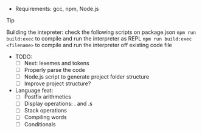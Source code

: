 - Requirements: gcc, npm, Node.js

> [!TIP]
> Building the intepreter: check the following scripts on package.json
> `npm run build:exec` to compile and run the interpreter as REPL
> `npm run build:exec <filename>` to compile and run the interpreter off existing code file

- TODO: 
    - [ ] Next: lexemes and tokens
    - [ ] Properly parse the code
    - [ ] Node.js script to generate project folder structure
    - [ ] Improve project structure?

- Language feat:
    - [ ] Postfix arithmetics
    - [ ] Display operations: . and .s
    - [ ] Stack operations
    - [ ] Compiling words
    - [ ] Conditionals
